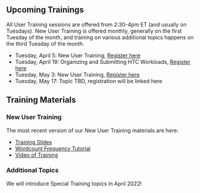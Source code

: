 [title]: - "OSG User Training (regular/monthly)"

## Upcoming Trainings

All User Training sessions are offered from 2:30-4pm ET (and usually on Tuesdays). New User Training is offered monthly, generally on the first Tuesday of the month, and training on various additional topics happens on the third Tuesday of the month. 

* Tuesday, April 5: New User Training, [Register here](https://docs.google.com/forms/d/e/1FAIpQLSdj3XT7I0SM4k9jBvST7YX5wsCH_er1HLA7VqRj9ICoEvf2GA/viewform)
* Tuesday, April 19: Organizing and Submitting HTC Workloads, [Register here](https://docs.google.com/forms/d/e/1FAIpQLSdj3XT7I0SM4k9jBvST7YX5wsCH_er1HLA7VqRj9ICoEvf2GA/viewform)
* Tuesday, May 3: New User Training, [Register here](https://docs.google.com/forms/d/e/1FAIpQLSdj3XT7I0SM4k9jBvST7YX5wsCH_er1HLA7VqRj9ICoEvf2GA/viewform)
* Tuesday, May 17: Topic TBD, registration will be linked here

## Training Materials

### New User Training

The most recent version of our New User Training materials are here: 

* [Training Slides](https://docs.google.com/presentation/d/1z-f81xtk_ZXeJcA1kX60JoScXdGfe-xgsB9g5YemrqI/edit#slide=id.g10662d3fe4f_0_0)
* [Wordcount Frequency Tutorial](https://support.opensciencegrid.org/support/solutions/articles/12000079856)
* [Video of Training](https://www.youtube.com/watch?v=D14eMrkZ2gQ)

### Additional Topics

We will introduce Special Training topics in April 2022!
